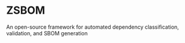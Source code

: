 # ZSBOM
An open-source framework for automated dependency classification, validation, and SBOM generation
